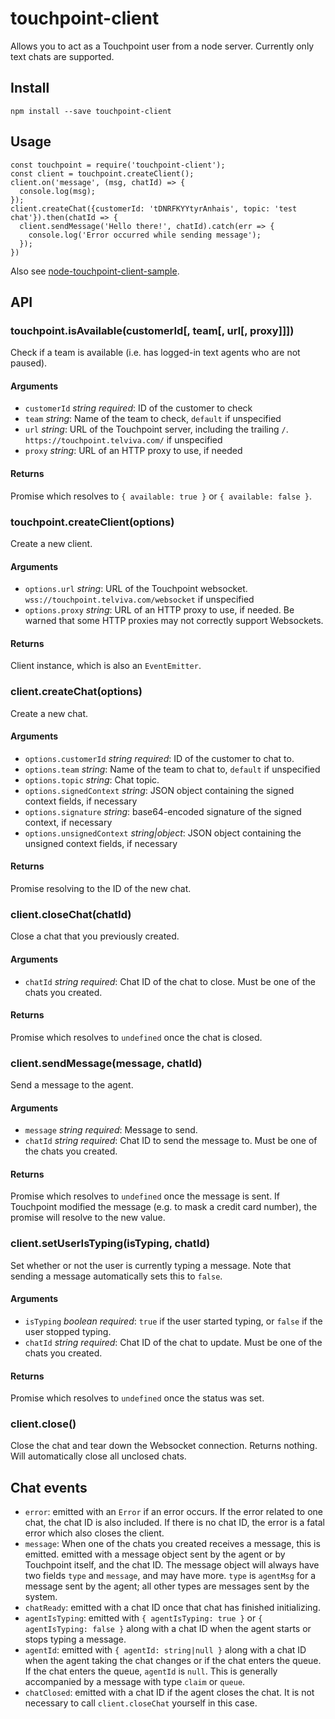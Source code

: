 
# touchpoint-client

Allows you to act as a Touchpoint user from a node server. Currently only text chats are supported.

## Install

    npm install --save touchpoint-client

## Usage

    const touchpoint = require('touchpoint-client');
    const client = touchpoint.createClient();
    client.on('message', (msg, chatId) => {
      console.log(msg);
    });
    client.createChat({customerId: 'tDNRFKYYtyrAnhais', topic: 'test chat'}).then(chatId => {
      client.sendMessage('Hello there!', chatId).catch(err => {
        console.log('Error occurred while sending message');
      });
    })

Also see [node-touchpoint-client-sample](https://github.com/Connection-Telecom/node-touchpoint-client-sample).

## API

### touchpoint.isAvailable(customerId[, team[, url[, proxy]]])

Check if a team is available (i.e. has logged-in text agents who are not paused).

#### Arguments

* `customerId` *string required*: ID of the customer to check
* `team` *string*: Name of the team to check, `default` if unspecified
* `url` *string*: URL of the Touchpoint server, including the trailing `/`. `https://touchpoint.telviva.com/` if unspecified
* `proxy` *string*: URL of an HTTP proxy to use, if needed

#### Returns

Promise which resolves to `{ available: true }` or `{ available: false }`.

### touchpoint.createClient(options)

Create a new client.

#### Arguments

* `options.url` *string*: URL of the Touchpoint websocket. `wss://touchpoint.telviva.com/websocket` if unspecified
* `options.proxy` *string*: URL of an HTTP proxy to use, if needed. Be warned that some HTTP proxies may not correctly support Websockets.

#### Returns

Client instance, which is also an `EventEmitter`.

### client.createChat(options)

Create a new chat.

#### Arguments

* `options.customerId` *string required*: ID of the customer to chat to.
* `options.team` *string*: Name of the team to chat to, `default` if unspecified
* `options.topic` *string*: Chat topic.
* `options.signedContext` *string*: JSON object containing the signed context fields, if necessary
* `options.signature` *string*: base64-encoded signature of the signed context, if necessary
* `options.unsignedContext` *string|object*: JSON object containing the unsigned context fields, if necessary

#### Returns

Promise resolving to the ID of the new chat.

### client.closeChat(chatId)

Close a chat that you previously created.

#### Arguments

* `chatId` *string required*: Chat ID of the chat to close.
  Must be one of the chats you created.

#### Returns

Promise which resolves to `undefined` once the chat is closed.

### client.sendMessage(message, chatId)

Send a message to the agent.

#### Arguments

* `message` *string required*: Message to send.
* `chatId` *string required*: Chat ID to send the message to.
  Must be one of the chats you created.

#### Returns

Promise which resolves to `undefined` once the message is sent. If Touchpoint modified the message
(e.g. to mask a credit card number), the promise will resolve to the new value.

### client.setUserIsTyping(isTyping, chatId)

Set whether or not the user is currently typing a message. Note that sending a message
automatically sets this to `false`.

#### Arguments

* `isTyping` *boolean required*: `true` if the user started typing, or `false` if the user stopped typing.
* `chatId` *string required*: Chat ID of the chat to update. Must be one of the chats you created.

#### Returns

Promise which resolves to `undefined` once the status was set.

### client.close()

Close the chat and tear down the Websocket connection. Returns nothing. Will automatically
close all unclosed chats.

## Chat events

* `error`: emitted with an `Error` if an error occurs. If the error related to one chat,
  the chat ID is also included. If there is no chat ID, the error is a fatal error 
  which also closes the client.
* `message`: When one of the chats you created receives a message, this is emitted.
  emitted with a message object sent by the agent or by Touchpoint itself, and the chat ID.
  The message object will always have two fields `type` and `message`, and may have more.
  `type` is `agentMsg` for a message sent by the agent; all other types are messages sent by the system.
* `chatReady`: emitted with a chat ID once that chat has finished initializing.
* `agentIsTyping`: emitted with `{ agentIsTyping: true }` or `{ agentIsTyping: false }` along with a
  chat ID when the agent starts or stops typing a message.
* `agentId`: emitted with `{ agentId: string|null }` along with a chat ID
   when the agent taking the chat changes or if the chat enters the queue.
   If the chat enters the queue, `agentId` is `null`.
   This is generally accompanied by a message with type `claim` or `queue`.
* `chatClosed`: emitted with a chat ID if the agent closes the chat.
  It is not necessary to call `client.closeChat` yourself in this case.